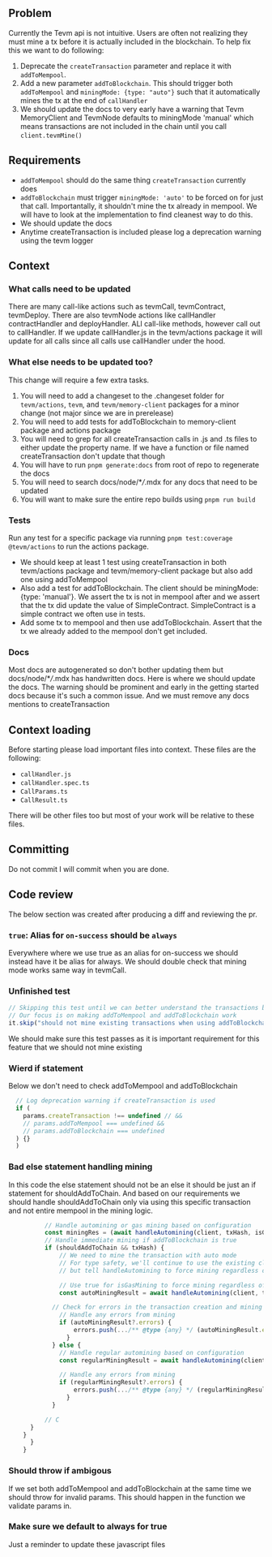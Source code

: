 ## Problem

Currently the Tevm api is not intuitive. Users are often not realizing they must mine a tx before it is actually included in the blockchain. To help fix this we want to do following:

1. Deprecate the `createTransaction` parameter and replace it with `addToMempool`.
2. Add a new parameter `addToBlockchain`. This should trigger both `addToMempool` and `miningMode: {type: "auto"}` such that it automatically mines the tx at the end of `callHandler`
3. We should update the docs to very early have a warning that Tevm MemoryClient and TevmNode defaults to miningMode 'manual' which means transactions are not included in the chain until you call `client.tevmMine()`

## Requirements

- `addToMempool` should do the same thing `createTransaction` currently does
- `addToBlockchain` must trigger `miningMode: 'auto'` to be forced on for just that call. Importantally, it shouldn't mine the tx already in mempool. We will have to look at the implementation to find cleanest way to do this.
- We should update the docs
- Anytime createTransaction is included please log a deprecation warning using the tevm logger

## Context

### What calls need to be updated

There are many call-like actions such as tevmCall, tevmContract, tevmDeploy. There are also tevmNode actions like callHandler contractHandler and deployHandler. ALl call-like methods, however call out to callHandler. If we update callHandler.js in the tevm/actions package it will update for all calls since all calls use callHandler under the hood.

### What else needs to be updated too?

This change will require a few extra tasks.

1. You will need to add a changeset to the .changeset folder for `tevm/actions`, `tevm`, and `tevm/memory-client` packages for a minor change (not major since we are in prerelease)
2. You will need to add tests for addToBlockchain to memory-client package and actions package
3. You will need to grep for all createTransaction calls in .js and .ts files to either update the property name. If we have a function or file named createTransaction don't update that though
4. You will have to run `pnpm generate:docs` from root of repo to regenerate the docs
5. You will need to search docs/node/\*_/_.mdx for any docs that need to be updated
6. You will want to make sure the entire repo builds using `pnpm run build`

### Tests

Run any test for a specific package via running `pnpm test:coverage @tevm/actions` to run the actions package.

- We should keep at least 1 test using createTransaction in both tevm/actions package and tevm/memory-client package but also add one using addToMempool
- Also add a test for addToBlockchain. The client should be miningMode: {type: 'manual'}. We assert the tx is not in mempool after and we assert that the tx did update the value of SimpleContract. SimpleContract is a simple contract we often use in tests.
- Add some tx to mempool and then use addToBlockchain. Assert that the tx we already added to the mempool don't get included.

### Docs

Most docs are autogenerated so don't bother updating them but docs/node/\*_/_.mdx has handwritten docs. Here is where we should update the docs. The warning should be prominent and early in the getting started docs because it's such a common issue. And we must remove any docs mentions to createTransaction

## Context loading

Before starting please load important files into context. These files are the following:

- `callHandler.js`
- `callHandler.spec.ts`
- `CallParams.ts`
- `CallResult.ts`

There will be other files too but most of your work will be relative to these files.

## Committing

Do not commit I will commit when you are done.

## Code review

The below section was created after producing a diff and reviewing the pr.

### `true`: Alias for `on-success` should be `always`

Everywhere where we use true as an alias for on-success we should instead have it be alias for always. We should double check that mining mode works same way in tevmCall.

### Unfinished test

```ts
// Skipping this test until we can better understand the transactions behavior
// Our focus is on making addToMempool and addToBlockchain work
it.skip("should not mine existing transactions when using addToBlockchain", async () => {});
```

We should make sure this test passes as it is important requirement for this feature that we should not mine existing

### Wierd if statement

Below we don't need to check addToMempool and addToBlockchain

```js
  // Log deprecation warning if createTransaction is used
  if (
    params.createTransaction !== undefined // &&
    // params.addToMempool === undefined &&
    // params.addToBlockchain === undefined
  ) {}
  )
```

### Bad else statement handling mining

In this code the else statement should not be an else it should be just an if statement for shouldAddToChain. And based on our requirements we should handle shouldAddToChain only via using this specific transaction and not entire mempool in the mining logic.

```ts
          // Handle automining or gas mining based on configuration
          const miningRes = (await handleAutomining(client, txHash, isGasMining)) ?? {}
          // Handle immediate mining if addToBlockchain is true
          if (shouldAddToChain && txHash) {
              // We need to mine the transaction with auto mode
              // For type safety, we'll continue to use the existing client
              // but tell handleAutomining to force mining regardless of config

              // Use true for isGasMining to force mining regardless of client mining mode
              const autoMiningResult = await handleAutomining(client, txHash, true)

            // Check for errors in the transaction creation and mining results
              // Handle any errors from mining
              if (autoMiningResult?.errors) {
                  errors.push(.../** @type {any} */ (autoMiningResult.errors))
                }
            } else {
              // Handle regular automining based on configuration
              const regularMiningResult = await handleAutomining(client, txHash, isGasMining)

              // Handle any errors from mining
              if (regularMiningResult?.errors) {
                  errors.push(.../** @type {any} */ (regularMiningResult.errors))
                }
            }

          // C
      }
    }
      }
    }
```

### Should throw if ambigous

If we set both addToMempool and addToBlockchain at the same time we should throw for invalid params. This should happen in the function we validate params in.

### Make sure we default to always for true

Just a reminder to update these javascript files
